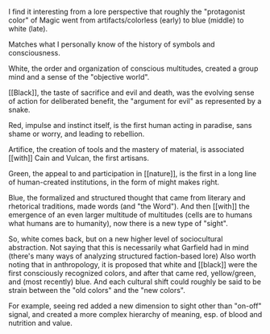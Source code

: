I find it interesting from a lore perspective that roughly the "protagonist color" of Magic went from artifacts/colorless (early) to blue (middle) to white (late).

Matches what I personally know of the history of symbols and consciousness. 

White, the order and organization of conscious multitudes, created a group mind and a sense of the "objective world". 

[[Black]], the taste of sacrifice and evil and death, was the evolving sense of action for deliberated benefit, the "argument for evil" as represented by a snake. 

Red, impulse and instinct itself, is the first human acting in paradise, sans shame or worry, and leading to rebellion. 

Artifice, the creation of tools and the mastery of material, is associated [[with]] Cain and Vulcan, the first artisans. 

Green, the appeal to and participation in [[nature]], is the first in a long line of human-created institutions, in the form of might makes right. 

Blue, the formalized and structured thought that came from literary and rhetorical traditions, made words (and "the Word"). And then [[with]] the emergence of an even larger multitude of multitudes (cells are to humans what humans are to humanity), now there is a new type of "sight". 

So, white comes back, but on a new higher level of sociocultural abstraction. Not saying that this is necessarily what Garfield had in mind (there's many ways of analyzing structured faction-based lore) Also worth noting that in anthropology, it is proposed that white and [[black]] were the first consciously recognized colors, and after that came red, yellow/green, and (most recently) blue. And each cultural shift could roughly be said to be strain between the "old colors" and the "new colors". 

For example, seeing red added a new dimension to sight other than "on-off" signal, and created a more complex hierarchy of meaning, esp. of blood and nutrition and value.